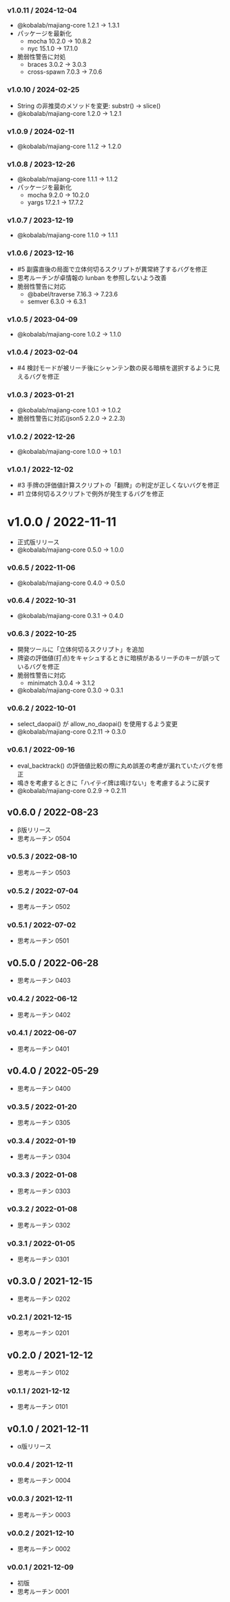### v1.0.11 / 2024-12-04

  - @kobalab/majiang-core 1.2.1 → 1.3.1
  - パッケージを最新化
    - mocha 10.2.0 → 10.8.2
    - nyc 15.1.0 → 17.1.0
  - 脆弱性警告に対処
    - braces 3.0.2 → 3.0.3
    - cross-spawn 7.0.3 → 7.0.6

### v1.0.10 / 2024-02-25

  - String の非推奨のメソッドを変更: substr() → slice()
  - @kobalab/majiang-core 1.2.0 → 1.2.1

### v1.0.9 / 2024-02-11

  - @kobalab/majiang-core 1.1.2 → 1.2.0

### v1.0.8 / 2023-12-26

  - @kobalab/majiang-core 1.1.1 → 1.1.2
  - パッケージを最新化
    - mocha 9.2.0 → 10.2.0
    - yargs 17.2.1 → 17.7.2

### v1.0.7 / 2023-12-19

  - @kobalab/majiang-core 1.1.0 → 1.1.1

### v1.0.6 / 2023-12-16

  - #5 副露直後の局面で立体何切るスクリプトが異常終了するバグを修正
  - 思考ルーチンが卓情報の lunban を参照しないよう改善
  - 脆弱性警告に対応
    - @babel/traverse 7.16.3 → 7.23.6
    - semver 6.3.0 → 6.3.1

### v1.0.5 / 2023-04-09

  - @kobalab/majiang-core 1.0.2 → 1.1.0

### v1.0.4 / 2023-02-04

  - #4 検討モードが被リーチ後にシャンテン数の戻る暗槓を選択するように見えるバグを修正

### v1.0.3 / 2023-01-21

  - @kobalab/majiang-core 1.0.1 → 1.0.2
  - 脆弱性警告に対応(json5 2.2.0 → 2.2.3)

### v1.0.2 / 2022-12-26

  - @kobalab/majiang-core 1.0.0 → 1.0.1

### v1.0.1 / 2022-12-02

  - #3 手牌の評価値計算スクリプトの「翻牌」の判定が正しくないバグを修正
  - #1 立体何切るスクリプトで例外が発生するバグを修正

# v1.0.0 / 2022-11-11

  - 正式版リリース
  - @kobalab/majiang-core 0.5.0 → 1.0.0

### v0.6.5 / 2022-11-06

  - @kobalab/majiang-core 0.4.0 → 0.5.0

### v0.6.4 / 2022-10-31

  - @kobalab/majiang-core 0.3.1 → 0.4.0

### v0.6.3 / 2022-10-25

  - 開発ツールに「立体何切るスクリプト」を追加
  - 牌姿の評価値(打点)をキャシュするときに暗槓があるリーチのキーが誤っているバグを修正
  - 脆弱性警告に対応
    - minimatch 3.0.4 → 3.1.2
  - @kobalab/majiang-core 0.3.0 → 0.3.1

### v0.6.2 / 2022-10-01

  - select_daopai() が allow_no_daopai() を使用するよう変更
  - @kobalab/majiang-core 0.2.11 → 0.3.0

### v0.6.1 / 2022-09-16

  - eval_backtrack() の評価値比較の際に丸め誤差の考慮が漏れていたバグを修正
  - 鳴きを考慮するときに「ハイテイ牌は鳴けない」を考慮するように戻す
  - @kobalab/majiang-core 0.2.9 → 0.2.11

## v0.6.0 / 2022-08-23

 - β版リリース
 - 思考ルーチン 0504

### v0.5.3 / 2022-08-10

 - 思考ルーチン 0503

### v0.5.2 / 2022-07-04

 - 思考ルーチン 0502

### v0.5.1 / 2022-07-02

 - 思考ルーチン 0501

## v0.5.0 / 2022-06-28

 - 思考ルーチン 0403

### v0.4.2 / 2022-06-12

 - 思考ルーチン 0402

### v0.4.1 / 2022-06-07

 - 思考ルーチン 0401

## v0.4.0 / 2022-05-29

 - 思考ルーチン 0400

### v0.3.5 / 2022-01-20

 - 思考ルーチン 0305

### v0.3.4 / 2022-01-19

 - 思考ルーチン 0304

### v0.3.3 / 2022-01-08

 - 思考ルーチン 0303

### v0.3.2 / 2022-01-08

 - 思考ルーチン 0302

### v0.3.1 / 2022-01-05

 - 思考ルーチン 0301

## v0.3.0 / 2021-12-15

 - 思考ルーチン 0202

### v0.2.1 / 2021-12-15

 - 思考ルーチン 0201

## v0.2.0 / 2021-12-12

 - 思考ルーチン 0102

### v0.1.1 / 2021-12-12

 - 思考ルーチン 0101

## v0.1.0 / 2021-12-11

 - α版リリース

### v0.0.4 / 2021-12-11

 - 思考ルーチン 0004

### v0.0.3 / 2021-12-11

 - 思考ルーチン 0003

### v0.0.2 / 2021-12-10

 - 思考ルーチン 0002

### v0.0.1 / 2021-12-09

 - 初版
 - 思考ルーチン 0001
